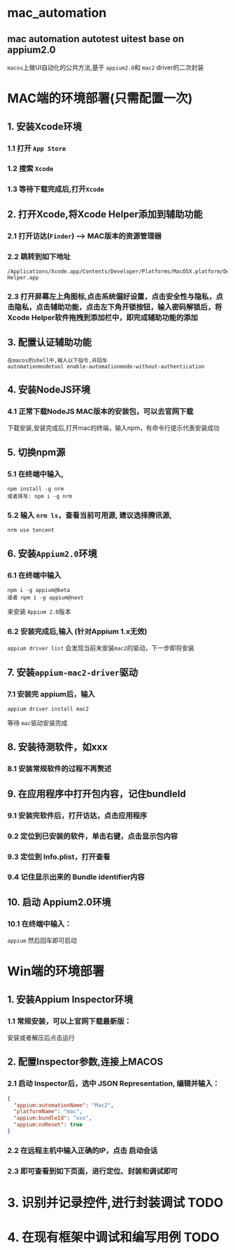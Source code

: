 # mac_automation
## mac automation autotest uitest base on appium2.0


`macos`上做UI自动化的公共方法,基于 `appium2.0`和 `mac2` driver的二次封装

# MAC端的环境部署(只需配置一次)
## 1. 安装Xcode环境
### 1.1 打开 `App Store`
### 1.2 搜索 `Xcode`
### 1.3 等待下载完成后,打开`Xcode`
## 2. 打开Xcode,将Xcode Helper添加到辅助功能
### 2.1 打开访达(`Finder`) —> MAC版本的资源管理器
### 2.2 跳转到如下地址
```text
/Applications/Xcode.app/Contents/Developer/Platforms/MacOSX.platform/Developer/Library/Xcode/Agents/Xcode Helper.app
```
### 2.3 打开屏幕左上角图标,点击系统偏好设置，点击安全性与隐私，点击隐私，点击辅助功能，点击左下角开锁按钮，输入密码解锁后，将Xcode Helper软件拖拽到添加栏中，即完成辅助功能的添加 
## 3. 配置认证辅助功能
```text
在macos的shell中,输入以下指令,并回车
automationmodetool enable-automationmode-without-authentication
```

## 4. 安装NodeJS环境
### 4.1 正常下载NodeJS MAC版本的安装包，可以去官网下载
下载安装,安装完成后,打开mac的终端，输入npm，有命令行提示代表安装成功 
## 5. 切换npm源
### 5.1 在终端中输入,
```text
npm install -g nrm
或者简写: npm i -g nrm
```

### 5.2 输入 `nrm ls`，查看当前可用源, 建议选择腾讯源, 
```text
nrm use tencent
```

## 6. 安装`Appium2.0`环境
### 6.1 在终端中输入
```text
npm i -g appium@beta
或者 npm i -g appium@next
```

来安装 `Appium 2.0`版本
### 6.2 安装完成后,输入 (针对Appium 1.x无效)
`appium driver list`
会发现当前未安装`mac2`的驱动，下一步即将安装
## 7. 安装`appium-mac2-driver`驱动
### 7.1 安装完 appium后，输入
```text
appium driver install mac2
```
等待 `mac`驱动安装完成
## 8. 安装待测软件，如xxx
### 8.1 安装常规软件的过程不再赘述
## 9. 在应用程序中打开包内容，记住bundleId
### 9.1 安装完软件后，打开访达，点击应用程序
### 9.2 定位到已安装的软件，单击右键，点击显示包内容
### 9.3 定位到 Info.plist，打开查看
### 9.4 记住显示出来的 Bundle identifier内容

## 10. 启动 Appium2.0环境
### 10.1 在终端中输入：
`appium`
然后回车即可启动

# Win端的环境部署
## 1. 安装Appium Inspector环境
### 1.1 常规安装，可以上官网下载最新版：

安装或者解压后点击运行
## 2. 配置Inspector参数,连接上MACOS
### 2.1 启动 Inspector后，选中 JSON Representation, 编辑并输入：
```json
{
  "appium:automationName": "Mac2",
  "platformName": "mac",
  "appium:bundleId": "xxx",
  "appium:noReset": true
}
```

### 2.2 在远程主机中输入正确的IP，点击 启动会话
### 2.3 即可查看到如下页面，进行定位、封装和调试即可


# 3. 识别并记录控件,进行封装调试 TODO



# 4. 在现有框架中调试和编写用例 TODO



